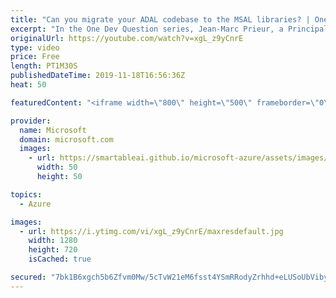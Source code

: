 ```yaml
---
title: "Can you migrate your ADAL codebase to the MSAL libraries? | One Dev Question: Jean-Marc Prieur"
excerpt: "In the One Dev Question series, Jean-Marc Prieur, a Principal Program Manager working on the Microsoft identity platform, tells us whether you can migrate an app that uses the Azure Active Directory Authentication Library (ADAL) to use the Microsoft Authentication Library (MSAL).   Get more information"
originalUrl: https://youtube.com/watch?v=xgL_z9yCnrE
type: video
price: Free
length: PT1M30S
publishedDateTime: 2019-11-18T16:56:36Z
heat: 50

featuredContent: "<iframe width=\"800\" height=\"500\" frameborder=\"0\" src=\"https://www.youtube.com/embed/xgL_z9yCnrE\" allow=\"accelerometer; autoplay; encrypted-media; gyroscope; picture-in-picture\" allowfullscreen></iframe>"

provider:
  name: Microsoft
  domain: microsoft.com
  images:
    - url: https://smartableai.github.io/microsoft-azure/assets/images/organizations/microsoft.com-50x50.jpg
      width: 50
      height: 50

topics:
  - Azure

images:
  - url: https://i.ytimg.com/vi/xgL_z9yCnrE/maxresdefault.jpg
    width: 1280
    height: 720
    isCached: true

secured: "7bk1B6xgch5b6Zfvm0Mw/5cTvW21eM6fsst4YSmRRodyZrhhd+eLUSoUbVibyQ4kV5D0xY90nGr1D5lORRV26wMFA0d5sDhC5IKr9QFvx/dsy1sRs2DhWl2nUHQg9bmisJ+VaBwP46im8odFaaPldYgKg7jUAurl8ZlZ0rUyPqMrej9ZfG158JKpmmlfP4pMN+EKkSpk/9oERowEBml3kE6bqkBvsgnaCKPL6/6jNPgdreC4bb2oOTF6LyWHr22uxUEDuoiv9EqIXw9o0r/TDyDV9WEjYN6WT5fBhtSX+DamxH4WjiBxNRr73xLws7HWmPy3n9PKLCTCAUHxXNd7mqip4U87quqIVeUQZKOVPelDng2bPLwTo9rNNoZk1tSvE3Vl6q8Nr9DaRdHirlZ2kb3aEmmcjK9qg+dPFuUmirA=;Uoayt72QzqicvScdoSJTiA=="
---
```



